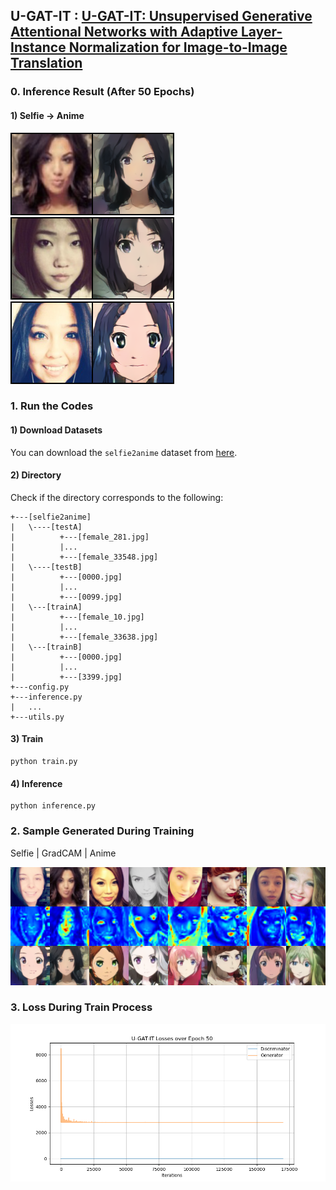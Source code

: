 ## U-GAT-IT : [U-GAT-IT: Unsupervised Generative Attentional Networks with Adaptive Layer-Instance Normalization for Image-to-Image Translation](https://arxiv.org/abs/1611.07004)

### 0. Inference Result (After 50 Epochs)
#### 1) Selfie -> Anime
<img src = './results/inference/U-GAT-IT_Selfie2Anime_Results_013.png'>
<img src = './results/inference/U-GAT-IT_Selfie2Anime_Results_042.png'>
<img src = './results/inference/U-GAT-IT_Selfie2Anime_Results_100.png'>

### 1. Run the Codes
#### 1) Download Datasets
You can download the `selfie2anime` dataset from [here](https://drive.google.com/file/d/1xOWj1UVgp6NKMT3HbPhBbtq2A4EDkghF/view).

#### 2) Directory
Check if the directory corresponds to the following:
```
+---[selfie2anime]
|   \----[testA]
|          +---[female_281.jpg]
|          |...
|          +---[female_33548.jpg]
|   \----[testB]
|          +---[0000.jpg]
|          |...
|          +---[0099.jpg]
|   \---[trainA]
|          +---[female_10.jpg]
|          |...
|          +---[female_33638.jpg]
|   \---[trainB]
|          +---[0000.jpg]
|          |...
|          +---[3399.jpg]
+---config.py
+---inference.py
|   ...
+---utils.py
```
#### 3) Train
```
python train.py
```
#### 4) Inference
```
python inference.py
```

### 2. Sample Generated During Training
Selfie | GradCAM | Anime

<img src = './results/samples/U-GAT-IT_Samples_Epoch_049.png'>

### 3. Loss During Train Process
<img src = './results/plots/U-GAT-IT_Losses_Epoch_50.png'>
